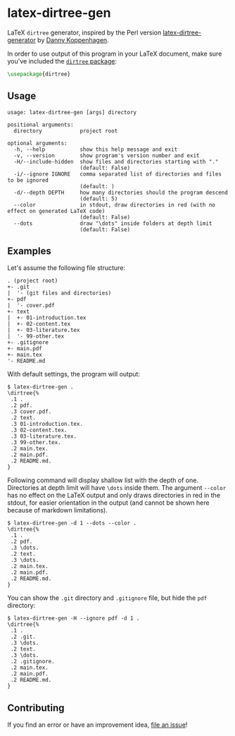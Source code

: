# latex-dirtree-gen

LaTeX `dirtree` generator, inspired by the Perl version [latex-dirtree-generator](https://github.com/d-koppenhagen/latex-dirtree-generator) by [Danny Koppenhagen](https://github.com/d-koppenhagen).

In order to use output of this program in your LaTeX document, make sure you've included the [`dirtree` package](http://tug.ctan.org/macros/generic/dirtree/dirtree.pdf):

```latex
\usepackage{dirtree}
```


## Usage

```
usage: latex-dirtree-gen [args] directory

positional arguments:
  directory            project root

optional arguments:
  -h, --help           show this help message and exit
  -v, --version        show program's version number and exit
  -H/--include-hidden  show files and directories starting with "."
                       (default: False)
  -i/--ignore IGNORE   comma separated list of directories and files to be ignored
                       (default: )
  -d/--depth DEPTH     how many directories should the program descend
                       (default: 5)
  --color              in stdout, draw directories in red (with no effect on generated LaTeX code)
                       (default: False)
  --dots               draw "\dots" inside folders at depth limit
                       (default: False)
```


## Examples

Let's assume the following file structure:

```
. (project root)
+- .git
|  '- (git files and directories)
+- pdf
|  '- cover.pdf
+- text
|  +- 01-introduction.tex
|  +- 02-content.tex
|  +- 03-literature.tex
|  '- 99-other.tex
+- .gitignore
+- main.pdf
+- main.tex
'- README.md
```

With default settings, the program will output:

```
$ latex-dirtree-gen .
\dirtree{%
 .1 .
 .2 pdf.
 .3 cover.pdf.
 .2 text.
 .3 01-introduction.tex.
 .3 02-content.tex.
 .3 03-literature.tex.
 .3 99-other.tex.
 .2 main.tex.
 .2 main.pdf.
 .2 README.md.
}
```

Following command will display shallow list with the depth of one. Directories at depth limit will have `\dots` inside them. The argument `--color` has no effect on the LaTeX output and only draws directories in red in the stdout, for easier orientation in the output (and cannot be shown here because of markdown limitations).

```
$ latex-dirtree-gen -d 1 --dots --color .
\dirtree{%
 .1 .
 .2 pdf.
 .3 \dots.
 .2 text.
 .3 \dots.
 .2 main.tex.
 .2 main.pdf.
 .2 README.md.
}
```

You can show the `.git` directory and `.gitignore` file, but hide the `pdf` directory:

```
$ latex-dirtree-gen -H --ignore pdf -d 1 .
\dirtree{%
 .1 .
 .2 .git.
 .3 \dots.
 .2 text.
 .3 \dots.
 .2 .gitignore.
 .2 main.tex.
 .2 main.pdf.
 .2 README.md.
}
```


## Contributing

If you find an error or have an improvement idea, [file an issue](https://gitlab.com/matyashorky/latex-dirtree-gen/-/issues)!
